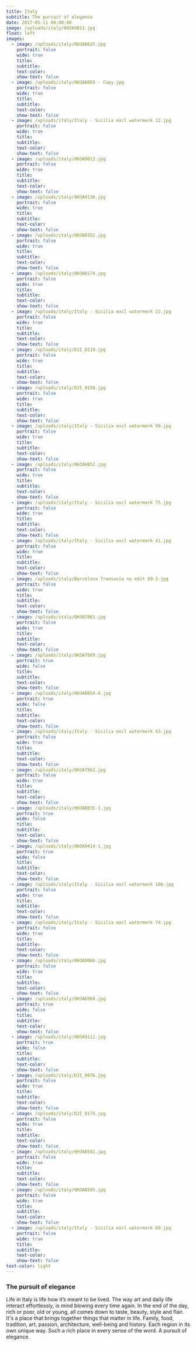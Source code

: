 ```yaml
---
title: Italy
subtitle: The pursuit of elegance
date: 2017-05-11 00:00:00
image: /uploads/italy/0H3A9013.jpg
float: left
images:
  - image: /uploads/italy/0H3A8625.jpg
    portrait: false
    wide: true
    title:
    subtitle:
    text-color:
    show-text: false
  - image: /uploads/italy/0H3A8069 - Copy.jpg
    portrait: false
    wide: true
    title:
    subtitle:
    text-color:
    show-text: false
  - image: /uploads/italy/Italy - Sicilia excl watermerk 12.jpg
    portrait: false
    wide: true
    title:
    subtitle:
    text-color:
    show-text: false
  - image: /uploads/italy/0H3A9013.jpg
    portrait: false
    wide: true
    title:
    subtitle:
    text-color:
    show-text: false
  - image: /uploads/italy/0H3A9138.jpg
    portrait: false
    wide: true
    title:
    subtitle:
    text-color:
    show-text: false
  - image: /uploads/italy/0H3A8352.jpg
    portrait: false
    wide: true
    title:
    subtitle:
    text-color:
    show-text: false
  - image: /uploads/italy/0H3A8174.jpg
    portrait: false
    wide: true
    title:
    subtitle:
    text-color:
    show-text: false
  - image: /uploads/italy/Italy - Sicilia excl watermerk 22.jpg
    portrait: false
    wide: true
    title:
    subtitle:
    text-color:
    show-text: false
  - image: /uploads/italy/DJI_0219.jpg
    portrait: false
    wide: true
    title:
    subtitle:
    text-color:
    show-text: false
  - image: /uploads/italy/DJI_0150.jpg
    portrait: false
    wide: true
    title:
    subtitle:
    text-color:
    show-text: false
  - image: /uploads/italy/Italy - Sicilia excl watermerk 99.jpg
    portrait: false
    wide: true
    title:
    subtitle:
    text-color:
    show-text: false
  - image: /uploads/italy/0H3A9052.jpg
    portrait: false
    wide: true
    title:
    subtitle:
    text-color:
    show-text: false
  - image: /uploads/italy/Italy - Sicilia excl watermerk 75.jpg
    portrait: false
    wide: true
    title:
    subtitle:
    text-color:
    show-text: false
  - image: /uploads/italy/Italy - Sicilia excl watermerk 41.jpg
    portrait: false
    wide: true
    title:
    subtitle:
    text-color:
    show-text: false
  - image: /uploads/italy/Barcelona Transavia no edit 69-3.jpg
    portrait: false
    wide: true
    title:
    subtitle:
    text-color:
    show-text: false
  - image: /uploads/italy/0H3A7963.jpg
    portrait: false
    wide: true
    title:
    subtitle:
    text-color:
    show-text: false
  - image: /uploads/italy/0H3A7569.jpg
    portrait: true
    wide: false
    title:
    subtitle:
    text-color:
    show-text: false
  - image: /uploads/italy/0H3A8054-4.jpg
    portrait: true
    wide: false
    title:
    subtitle:
    text-color:
    show-text: false
  - image: /uploads/italy/Italy - Sicilia excl watermerk 43.jpg
    portrait: false
    wide: true
    title:
    subtitle:
    text-color:
    show-text: false
  - image: /uploads/italy/0H3A7962.jpg
    portrait: false
    wide: true
    title:
    subtitle:
    text-color:
    show-text: false
  - image: /uploads/italy/0H3A8035-1.jpg
    portrait: true
    wide: false
    title:
    subtitle:
    text-color:
    show-text: false
  - image: /uploads/italy/0H3A9414-1.jpg
    portrait: true
    wide: false
    title:
    subtitle:
    text-color:
    show-text: false
  - image: /uploads/italy/Italy - Sicilia excl watermerk 106.jpg
    portrait: false
    wide: true
    title:
    subtitle:
    text-color:
    show-text: false
  - image: /uploads/italy/Italy - Sicilia excl watermerk 74.jpg
    portrait: false
    wide: true
    title:
    subtitle:
    text-color:
    show-text: false
  - image: /uploads/italy/0H3A9066.jpg
    portrait: false
    wide: true
    title:
    subtitle:
    text-color:
    show-text: false
  - image: /uploads/italy/0H3A8968.jpg
    portrait: true
    wide: false
    title:
    subtitle:
    text-color:
    show-text: false
  - image: /uploads/italy/0H3A9112.jpg
    portrait: true
    wide: false
    title:
    subtitle:
    text-color:
    show-text: false
  - image: /uploads/italy/DJI_0076.jpg
    portrait: false
    wide: true
    title:
    subtitle:
    text-color:
    show-text: false
  - image: /uploads/italy/DJI_0174.jpg
    portrait: false
    wide: true
    title:
    subtitle:
    text-color:
    show-text: false
  - image: /uploads/italy/0H3A8541.jpg
    portrait: false
    wide: true
    title:
    subtitle:
    text-color:
    show-text: false
  - image: /uploads/italy/0H3A8583.jpg
    portrait: false
    wide: true
    title:
    subtitle:
    text-color:
    show-text: false
  - image: /uploads/italy/Italy - Sicilia excl watermerk 69.jpg
    portrait: false
    wide: true
    title:
    subtitle:
    text-color:
    show-text: false
text-color: light
---
```



### The pursuit of elegance

Life in Italy is life how it’s meant to be lived. The way art and daily life interact effortlessly, is mind blowing every time again. In the end of the day, rich or poor, old or young, all comes down to taste, beauty, style and flair. It's a place that brings together things that matter in life. Family, food, tradition, art, passion, architecture, well-being and history. Each region in its own unique way. Such a rich place in every sense of the word. A pursuit of elegance.&nbsp;